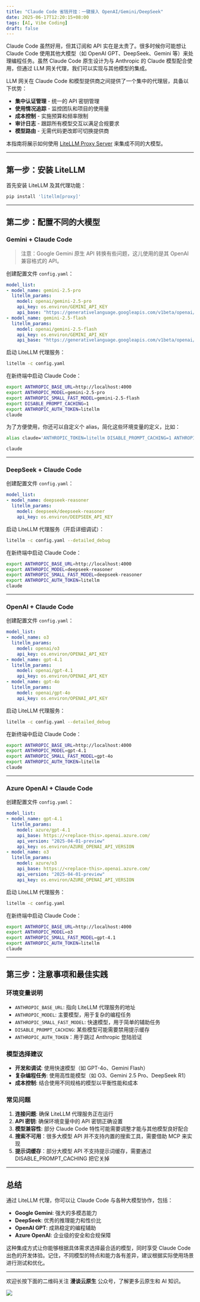 ```yaml
---
title: "Claude Code 省钱开挂：一键接入 OpenAI/Gemini/DeepSeek"
date: 2025-06-17T12:20:15+08:00
tags: [AI, Vibe Coding]
draft: false
---
```


Claude Code 虽然好用，但其订阅和 API 实在是太贵了。很多时候你可能想让 Claude Code 使用其他大模型（如 OpenAI GPT、DeepSeek、Gemini 等）来处理编程任务。虽然 Claude Code 原生设计为与 Anthropic 的 Claude 模型配合使用，但通过 LLM 网关代理，我们可以实现与其他模型的集成。

LLM 网关在 Claude Code 和模型提供商之间提供了一个集中的代理层，具备以下优势：

- **集中认证管理** - 统一的 API 密钥管理
- **使用情况追踪** - 监控团队和项目的使用量
- **成本控制** - 实施预算和频率限制
- **审计日志** - 跟踪所有模型交互以满足合规要求
- **模型路由** - 无需代码更改即可切换提供商

本指南将展示如何使用 [LiteLLM Proxy Server](https://docs.litellm.ai/docs/#litellm-proxy-server-llm-gateway) 来集成不同的大模型。

---

## 第一步：安装 LiteLLM

首先安装 LiteLLM 及其代理功能：

```sh
pip install 'litellm[proxy]'
```

---

## 第二步：配置不同的大模型

### Gemini + Claude Code

> 注意：Google Gemini 原生 API 转换有些问题，这儿使用的是其 OpenAI 兼容格式的 API。

创建配置文件 `config.yaml`：

```yaml
model_list:
- model_name: gemini-2.5-pro
  litellm_params:
    model: openai/gemini-2.5-pro
    api_key: os.environ/GEMINI_API_KEY
    api_base: "https://generativelanguage.googleapis.com/v1beta/openai/"
- model_name: gemini-2.5-flash
  litellm_params:
    model: openai/gemini-2.5-flash
    api_key: os.environ/GEMINI_API_KEY
    api_base: "https://generativelanguage.googleapis.com/v1beta/openai/"
```

启动 LiteLLM 代理服务：

```sh
litellm -c config.yaml
```

在新终端中启动 Claude Code：

```sh
export ANTHROPIC_BASE_URL=http://localhost:4000
export ANTHROPIC_MODEL=gemini-2.5-pro
export ANTHROPIC_SMALL_FAST_MODEL=gemini-2.5-flash
export DISABLE_PROMPT_CACHING=1
export ANTHROPIC_AUTH_TOKEN=litellm
claude
```

为了方便使用，你还可以自定义个 alias，简化这些环境变量的定义，比如：

```sh
alias claude='ANTHROPIC_TOKEN=litellm DISABLE_PROMPT_CACHING=1 ANTHROPIC_BASE_URL=http://localhost:4000 ANTHROPIC_MODEL=gemini-2.5-pro ANTHROPIC_SMALL_FAST_MODEL=gemini-2.5-flash claude'

claude
```

---

### DeepSeek + Claude Code

创建配置文件 `config.yaml`：

```yaml
model_list:
- model_name: deepseek-reasoner
  litellm_params:
    model: deepseek/deepseek-reasoner
    api_key: os.environ/DEEPSEEK_API_KEY
```

启动 LiteLLM 代理服务（开启详细调试）：

```sh
litellm -c config.yaml --detailed_debug
```

在新终端中启动 Claude Code：

```sh
export ANTHROPIC_BASE_URL=http://localhost:4000
export ANTHROPIC_MODEL=deepseek-reasoner
export ANTHROPIC_SMALL_FAST_MODEL=deepseek-reasoner
export ANTHROPIC_AUTH_TOKEN=litellm
claude
```

---

### OpenAI + Claude Code

创建配置文件 `config.yaml`：

```yaml
model_list:
- model_name: o3
  litellm_params:
    model: openai/o3
    api_key: os.environ/OPENAI_API_KEY
- model_name: gpt-4.1
  litellm_params:
    model: openai/gpt-4.1
    api_key: os.environ/OPENAI_API_KEY
- model_name: gpt-4o
  litellm_params:
    model: openai/gpt-4o
    api_key: os.environ/OPENAI_API_KEY
```

启动 LiteLLM 代理服务：

```sh
litellm -c config.yaml --detailed_debug
```

在新终端中启动 Claude Code：

```sh
export ANTHROPIC_BASE_URL=http://localhost:4000
export ANTHROPIC_MODEL=gpt-4.1
export ANTHROPIC_SMALL_FAST_MODEL=gpt-4o
export ANTHROPIC_AUTH_TOKEN=litellm
claude
```

---

### Azure OpenAI + Claude Code

创建配置文件 `config.yaml`：

```yaml
model_list:
- model_name: gpt-4.1
  litellm_params:
    model: azure/gpt-4.1
    api_base: https://<replace-this>.openai.azure.com/
    api_version: "2025-04-01-preview"
    api_key: os.environ/AZURE_OPENAI_API_VERSION
- model_name: o3
  litellm_params:
    model: azure/o3
    api_base: https://<replace-this>.openai.azure.com/
    api_version: "2025-04-01-preview"
    api_key: os.environ/AZURE_OPENAI_API_VERSION
```

启动 LiteLLM 代理服务：

```sh
litellm -c config.yaml
```

在新终端中启动 Claude Code：

```sh
export ANTHROPIC_BASE_URL=http://localhost:4000
export ANTHROPIC_MODEL=o3
export ANTHROPIC_SMALL_FAST_MODEL=gpt-4.1
export ANTHROPIC_AUTH_TOKEN=litellm
claude
```

---

## 第三步：注意事项和最佳实践

### 环境变量说明

- `ANTHROPIC_BASE_URL`: 指向 LiteLLM 代理服务的地址
- `ANTHROPIC_MODEL`: 主要模型，用于复杂的编程任务
- `ANTHROPIC_SMALL_FAST_MODEL`: 快速模型，用于简单的辅助任务
- `DISABLE_PROMPT_CACHING`: 某些模型可能需要禁用提示缓存
- `ANTHROPIC_AUTH_TOKEN`：用于跳过 Anthropic 登陆验证

### 模型选择建议

- **开发和调试**: 使用快速模型（如 GPT-4o、Gemini Flash）
- **复杂编程任务**: 使用高性能模型（如 O3、Gemini 2.5 Pro、DeepSeek R1）
- **成本控制**: 结合使用不同规格的模型以平衡性能和成本

### 常见问题

1. **连接问题**: 确保 LiteLLM 代理服务正在运行
2. **API 密钥**: 确保环境变量中的 API 密钥正确设置
3. **模型兼容性**: 部分 Claude Code 特性可能需要调整才能与其他模型良好配合
4. **搜索不可用**：很多大模型 API 并不支持内置的搜索工具，需要借助 MCP 来实现
5. **提示词缓存**：部分大模型 API 不支持提示词缓存，需要通过 DISABLE_PROMPT_CACHING 把它关掉

---

## 总结

通过 LiteLLM 代理，你可以让 Claude Code 与各种大模型协作，包括：

- **Google Gemini**: 强大的多模态能力
- **DeepSeek**: 优秀的推理能力和性价比
- **OpenAI GPT**: 成熟稳定的编程辅助
- **Azure OpenAI**: 企业级的安全和合规保障

这种集成方式让你能够根据具体需求选择最合适的模型，同时享受 Claude Code 出色的开发体验。记住，不同模型的特点和能力各有差异，建议根据实际使用场景进行测试和优化。

---

欢迎长按下面的二维码关注 **漫谈云原生** 公众号，了解更多云原生和 AI 知识。

![](https://feisky.xyz/assets/mp.png)
